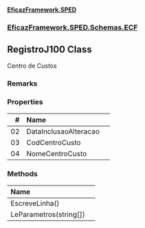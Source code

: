 #### [EficazFramework.SPED](EficazFrameworkSPED.md 'EficazFramework SPED')
### [EficazFramework.SPED.Schemas.ECF](EficazFramework.SPED.Schemas.ECF.md 'EficazFramework.SPED.Schemas.ECF')

## RegistroJ100 Class

Centro de Custos

### Remarks
### Properties

| # | Name | |
| ---: | :--- | :--- |
| 02 | DataInclusaoAlteracao |  |
| 03 | CodCentroCusto |  |
| 04 | NomeCentroCusto |  |
### Methods

| Name | |
| :--- | :--- |
| EscreveLinha() |  |
| LeParametros(string[]) |  |
